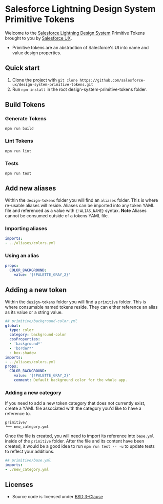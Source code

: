 # Salesforce Lightning Design System Primitive Tokens

Welcome to the [Salesforce Lightning Design System](https://www.lightningdesignsystem.com) Primitive Tokens brought to you by [Salesforce UX](https://twitter.com/salesforceux).

* Primitive tokens are an abstraction of Salesforce's UI into name and value design properties.

## Quick start

1. Clone the project with `git clone https://github.com/salesforce-ux/design-system-primitive-tokens.git`
2. Run `npm install` in the root design-system-primitive-tokens folder.

## Build Tokens

### Generate Tokens

`npm run build`

### Lint Tokens

`npm run lint`

### Tests

`npm run test`

## Add new aliases

Within the `design-tokens` folder you will find an `aliases` folder. This is where re-usable aliases will reside. Aliases can be imported into any token YAML file and referenced as a value with `{!ALIAS_NAME}` syntax. **Note** Aliases cannot be consumed outside of a tokens YAML file.

### Importing aliases

```yaml
imports:
- ../aliases/colors.yml
```

### Using an alias

```yaml
props:
  COLOR_BACKGROUND:
    value: '{!PALETTE_GRAY_2}'
```

## Adding a new token

Within the `design-tokens` folder you will find a `primitive` folder. This is where consumable named tokens reside. They can either reference an alias as its value or a string value.

```yaml
## primitive/background-color.yml
global:
  type: color
  category: background-color
  cssProperties:
  - 'background*'
  - 'border*'
  - box-shadow
imports:
- ../aliases/colors.yml
props:
  COLOR_BACKGROUND:
    value: '{!PALETTE_GRAY_2}'
    comment: Default background color for the whole app.
```

### Adding a new category

If you need to add a new token category that does not currently exist, create a YAML file associated with the category you'd like to have a reference to.

```
primitive/
└── new_category.yml
```

Once the file is created, you will need to import its reference into `base.yml` inside of the `primitive` folder. After the file and its content have been created, it would be a good idea to run `npm run test -- -u` to update tests to reflect your additions.

```yaml
## primitive/base.yml
imports:
- ./new_category.yml
```

## Licenses

* Source code is licensed under [BSD 3-Clause](https://git.io/sfdc-license)
